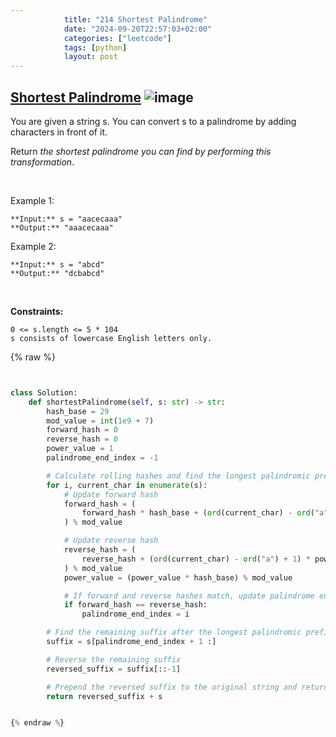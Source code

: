 ```yaml
---
            title: "214 Shortest Palindrome"
            date: "2024-09-20T22:57:03+02:00"
            categories: ["leetcode"]
            tags: [python]
            layout: post
---
```

            
## [Shortest Palindrome](https://leetcode.com/problems/shortest-palindrome) ![image](https://img.shields.io/badge/Difficulty-Hard-red)

You are given a string s. You can convert s to a palindrome by adding characters in front of it.

Return *the shortest palindrome you can find by performing this transformation*.

 

Example 1:

```
**Input:** s = "aacecaaa"
**Output:** "aaacecaaa"

```

Example 2:

```
**Input:** s = "abcd"
**Output:** "dcbabcd"

```

 

**Constraints:**

	0 <= s.length <= 5 * 104
	s consists of lowercase English letters only.

{% raw %}


````python


class Solution:
    def shortestPalindrome(self, s: str) -> str:
        hash_base = 29
        mod_value = int(1e9 + 7)
        forward_hash = 0
        reverse_hash = 0
        power_value = 1
        palindrome_end_index = -1

        # Calculate rolling hashes and find the longest palindromic prefix
        for i, current_char in enumerate(s):
            # Update forward hash
            forward_hash = (
                forward_hash * hash_base + (ord(current_char) - ord("a") + 1)
            ) % mod_value

            # Update reverse hash
            reverse_hash = (
                reverse_hash + (ord(current_char) - ord("a") + 1) * power_value
            ) % mod_value
            power_value = (power_value * hash_base) % mod_value

            # If forward and reverse hashes match, update palindrome end index
            if forward_hash == reverse_hash:
                palindrome_end_index = i

        # Find the remaining suffix after the longest palindromic prefix
        suffix = s[palindrome_end_index + 1 :]

        # Reverse the remaining suffix
        reversed_suffix = suffix[::-1]

        # Prepend the reversed suffix to the original string and return the result
        return reversed_suffix + s


{% endraw %}
